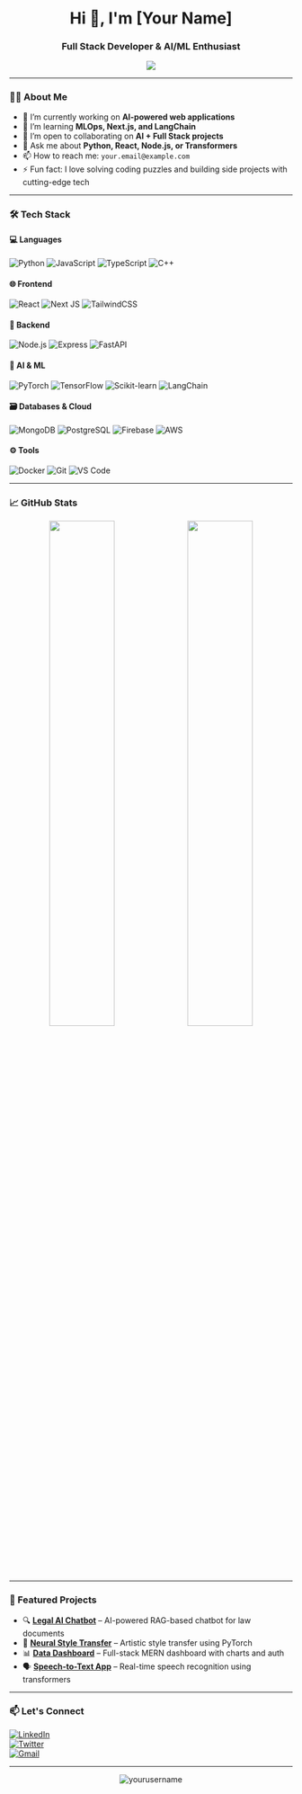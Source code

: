 <!-- Profile README Template for a Full Stack + AI Developer -->

<h1 align="center">Hi 👋, I'm [Your Name]</h1>
<h3 align="center">Full Stack Developer & AI/ML Enthusiast</h3>

<p align="center">
  <img src="https://readme-typing-svg.herokuapp.com/?lines=Software+Engineer;Full+Stack+Web+Developer;AI%2FML+Enthusiast;Tech+Explorer&center=true&width=500&height=45">
</p>

---

### 👨‍💻 About Me

- 🔭 I’m currently working on **AI-powered web applications**
- 🌱 I’m learning **MLOps, Next.js, and LangChain**
- 👯 I’m open to collaborating on **AI + Full Stack projects**
- 💬 Ask me about **Python, React, Node.js, or Transformers**
- 📫 How to reach me: `your.email@example.com`
- ⚡ Fun fact: I love solving coding puzzles and building side projects with cutting-edge tech

---

### 🛠️ Tech Stack

#### 💻 Languages
![Python](https://img.shields.io/badge/Python-3670A0?style=for-the-badge&logo=python&logoColor=ffdd54)
![JavaScript](https://img.shields.io/badge/JavaScript-F7DF1E?style=for-the-badge&logo=javascript&logoColor=black)
![TypeScript](https://img.shields.io/badge/TypeScript-007ACC?style=for-the-badge&logo=typescript&logoColor=white)
![C++](https://img.shields.io/badge/C++-00599C?style=for-the-badge&logo=cplusplus&logoColor=white)

#### 🌐 Frontend
![React](https://img.shields.io/badge/React-20232A?style=for-the-badge&logo=react&logoColor=61DAFB)
![Next JS](https://img.shields.io/badge/Next-black?style=for-the-badge&logo=next.js&logoColor=white)
![TailwindCSS](https://img.shields.io/badge/Tailwind_CSS-38B2AC?style=for-the-badge&logo=tailwind-css&logoColor=white)

#### 🔧 Backend
![Node.js](https://img.shields.io/badge/Node.js-339933?style=for-the-badge&logo=nodedotjs&logoColor=white)
![Express](https://img.shields.io/badge/Express.js-404D59?style=for-the-badge)
![FastAPI](https://img.shields.io/badge/FastAPI-005571?style=for-the-badge&logo=fastapi)

#### 🧠 AI & ML
![PyTorch](https://img.shields.io/badge/PyTorch-EE4C2C?style=for-the-badge&logo=PyTorch&logoColor=white)
![TensorFlow](https://img.shields.io/badge/TensorFlow-FE6F00?style=for-the-badge&logo=tensorflow&logoColor=white)
![Scikit-learn](https://img.shields.io/badge/Scikit--learn-F7931E?style=for-the-badge&logo=scikit-learn&logoColor=white)
![LangChain](https://img.shields.io/badge/LangChain-black?style=for-the-badge)

#### 🗃️ Databases & Cloud
![MongoDB](https://img.shields.io/badge/MongoDB-4EA94B?style=for-the-badge&logo=mongodb&logoColor=white)
![PostgreSQL](https://img.shields.io/badge/PostgreSQL-316192?style=for-the-badge&logo=postgresql&logoColor=white)
![Firebase](https://img.shields.io/badge/Firebase-FFCA28?style=for-the-badge&logo=firebase&logoColor=black)
![AWS](https://img.shields.io/badge/AWS-232F3E?style=for-the-badge&logo=amazon-aws)

#### ⚙️ Tools
![Docker](https://img.shields.io/badge/Docker-2496ED?style=for-the-badge&logo=docker&logoColor=white)
![Git](https://img.shields.io/badge/Git-F05032?style=for-the-badge&logo=git&logoColor=white)
![VS Code](https://img.shields.io/badge/VSCode-007ACC?style=for-the-badge&logo=visual-studio-code)

---

### 📈 GitHub Stats

<p align="center">
  <img src="https://github-readme-stats.vercel.app/api?username=yourusername&show_icons=true&theme=radical" width="48%"/>
  <img src="https://github-readme-streak-stats.herokuapp.com/?user=yourusername&theme=radical" width="48%"/>
</p>

---

### 📌 Featured Projects

- 🔍 [**Legal AI Chatbot**](https://github.com/yourusername/legal-ai-chatbot) – AI-powered RAG-based chatbot for law documents
- 🧠 [**Neural Style Transfer**](https://github.com/yourusername/neural-style-transfer) – Artistic style transfer using PyTorch
- 📊 [**Data Dashboard**](https://github.com/yourusername/data-dashboard) – Full-stack MERN dashboard with charts and auth
- 🗣️ [**Speech-to-Text App**](https://github.com/yourusername/speech-ai) – Real-time speech recognition using transformers

---

### 📫 Let's Connect

[![LinkedIn](https://img.shields.io/badge/LinkedIn-blue?style=flat-square&logo=linkedin)](https://linkedin.com/in/yourusername)  
[![Twitter](https://img.shields.io/badge/Twitter-%231DA1F2.svg?style=flat-square&logo=twitter&logoColor=white)](https://twitter.com/yourhandle)  
[![Gmail](https://img.shields.io/badge/Email-D14836?style=flat-square&logo=gmail&logoColor=white)](mailto:your.email@example.com)

---

<p align="center">
  <img src="https://komarev.com/ghpvc/?username=yourusername&label=Profile%20views&color=0e75b6&style=flat" alt="yourusername" />
</p>

